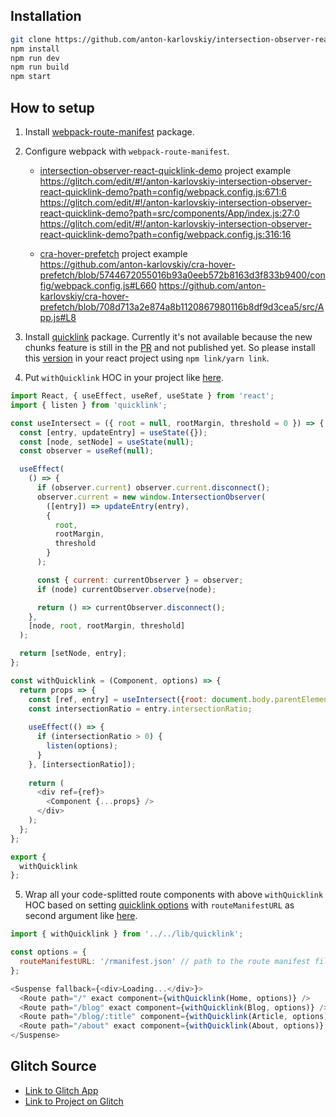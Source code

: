 
## Installation

```sh
git clone https://github.com/anton-karlovskiy/intersection-observer-react-quicklink-demo.git
npm install
npm run dev
npm run build
npm start
```

## How to setup

1. Install [webpack-route-manifest](https://github.com/lukeed/webpack-route-manifest) package.

2. Configure webpack with `webpack-route-manifest`.

    * [intersection-observer-react-quicklink-demo](https://glitch.com/~anton-karlovskiy-intersection-observer-react-quicklink-demo) project example  
    https://glitch.com/edit/#!/anton-karlovskiy-intersection-observer-react-quicklink-demo?path=config/webpack.config.js:671:6
    https://glitch.com/edit/#!/anton-karlovskiy-intersection-observer-react-quicklink-demo?path=src/components/App/index.js:27:0
    https://glitch.com/edit/#!/anton-karlovskiy-intersection-observer-react-quicklink-demo?path=config/webpack.config.js:316:16

    * [cra-hover-prefetch](https://github.com/anton-karlovskiy/cra-hover-prefetch) project example  
    https://github.com/anton-karlovskiy/cra-hover-prefetch/blob/5744672055016b93a0eeb572b8163d3f833b9400/config/webpack.config.js#L660
    https://github.com/anton-karlovskiy/cra-hover-prefetch/blob/708d713a2e874a8b1120867980116b8df9d3cea5/src/App.js#L8

3. Install [quicklink](https://github.com/GoogleChromeLabs/quicklink) package.
Currently it's not available because the new chunks feature is still in the [PR](https://github.com/GoogleChromeLabs/quicklink/pull/156) and not published yet. So please install this [version](https://github.com/anton-karlovskiy/quicklink/tree/feature/with-react) in your react project using `npm link/yarn link`.

4. Put `withQuicklink` HOC in your project like [here](https://glitch.com/edit/#!/anton-karlovskiy-intersection-observer-react-quicklink-demo?path=src/lib/quicklink.js:57:2).

  ```js
  import React, { useEffect, useRef, useState } from 'react';
  import { listen } from 'quicklink';

  const useIntersect = ({ root = null, rootMargin, threshold = 0 }) => {
    const [entry, updateEntry] = useState({});
    const [node, setNode] = useState(null);
    const observer = useRef(null);

    useEffect(
      () => {
        if (observer.current) observer.current.disconnect();
        observer.current = new window.IntersectionObserver(
          ([entry]) => updateEntry(entry),
          {
            root,
            rootMargin,
            threshold
          }
        );

        const { current: currentObserver } = observer;
        if (node) currentObserver.observe(node);

        return () => currentObserver.disconnect();
      },
      [node, root, rootMargin, threshold]
    );

    return [setNode, entry];
  };

  const withQuicklink = (Component, options) => {
    return props => {
      const [ref, entry] = useIntersect({root: document.body.parentElement});
      const intersectionRatio = entry.intersectionRatio;
      
      useEffect(() => {
        if (intersectionRatio > 0) {
          listen(options);
        }
      }, [intersectionRatio]);
      
      return (
        <div ref={ref}>
          <Component {...props} />
        </div>
      );
    };
  };

  export {
    withQuicklink
  };
  ```

5. Wrap all your code-splitted route components with above `withQuicklink` HOC based on setting [quicklink options](https://github.com/GoogleChromeLabs/quicklink#quicklinklistenoptions) with `routeManifestURL` as second argument like [here](https://glitch.com/edit/#!/anton-karlovskiy-intersection-observer-react-quicklink-demo?path=src/components/App/index.js:24:52).

  ```js
  import { withQuicklink } from '../../lib/quicklink';

  const options = {
    routeManifestURL: '/rmanifest.json' // path to the route manifest file by webpack-route-manifest
  };

  <Suspense fallback={<div>Loading...</div>}>
    <Route path="/" exact component={withQuicklink(Home, options)} />
    <Route path="/blog" exact component={withQuicklink(Blog, options)} />
    <Route path="/blog/:title" component={withQuicklink(Article, options)} />
    <Route path="/about" exact component={withQuicklink(About, options)} />
  </Suspense>
  ```

## Glitch Source

* [Link to Glitch App](https://anton-karlovskiy-intersection-observer-react-quicklink-demo.glitch.me/)
* [Link to Project on Glitch](https://glitch.com/~anton-karlovskiy-intersection-observer-react-quicklink-demo)
